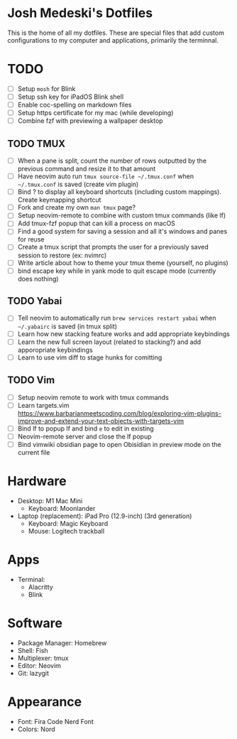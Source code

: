 # Josh Medeski's Dotfiles

This is the home of all my dotfiles. These are special files that add custom configurations to my computer and applications, primarily the terminnal.

# TODO

- [ ] Setup `mosh` for Blink
- [ ] Setup ssh key for iPadOS Blink shell
- [ ] Enable coc-spelling on markdown files
- [ ] Setup https certificate for my mac (while developing)
- [ ] Combine fzf with previewing a wallpaper desktop

## TODO TMUX

- [ ] When a pane is split, count the number of rows outputted by the previous command and resize it to that amount
- [ ] Have neovim auto run `tmux source-file ~/.tmux.conf` when `~/.tmux.conf` is saved (create vim plugin)
- [ ] Bind <prefix> ? to display all keyboard shortcuts (including custom mappings). Create keymapping shortcut
- [ ] Fork and create my own `man tmux` page?
- [ ] Setup neovim-remote to combine with custom tmux commands (like lf)
- [ ] Add tmux-fzf popup that can kill a process on macOS
- [ ] Find a good system for saving a session and all it's windows and panes for reuse
- [ ] Create a tmux script that prompts the user for a previously saved session to restore (ex: nvimrc)
- [ ] Write article about how to theme your tmux theme (yourself, no plugins)
- [ ] bind escape key while in yank mode to quit escape mode (currently does nothing)

## TODO Yabai

- [ ] Tell neovim to automatically run `brew services restart yabai` when `~/.yabairc` is saved (in tmux split)
- [ ] Learn how new stacking feature works and add appropriate keybindings
- [ ] Learn the new full screen layout (related to stacking?) and add apporopriate keybindings
- [ ] Learn to use vim diff to stage hunks for comitting

## TODO Vim

- [ ] Setup neovim remote to work with tmux commands
- [ ] Learn targets.vim https://www.barbarianmeetscoding.com/blog/exploring-vim-plugins-improve-and-extend-your-text-objects-with-targets-vim
- [ ] Bind <space>lf to popup lf and bind `e` to edit in existing
- [ ] Neovim-remote server and close the lf popup
- [ ] Bind vimwiki obsidian page to open Obisidian in preview mode on the current file

# Hardware

- Desktop: M1 Mac Mini
  - Keyboard: Moonlander
- Laptop (replacement): iPad Pro (12.9-inch) (3rd generation)
  - Keyboard: Magic Keyboard
  - Mouse: Logitech trackball

# Apps

- Terminal:
  - Alacritty
  - Blink

# Software

- Package Manager: Homebrew
- Shell: Fish
- Multiplexer: tmux
- Editor: Neovim
- Git: lazygit

# Appearance

- Font: Fira Code Nerd Font
- Colors: Nord
